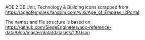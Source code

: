 AOE 2 DE Unit, Technology & Building icons scrapped from https://ageofempires.fandom.com/wiki/Age_of_Empires_II:Portal

The names and file structure is based on https://github.com/SiegeEngineers/aoc-reference-data/blob/master/data/datasets/100.json
